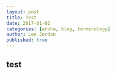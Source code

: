 ```yaml
---
layout: post
title: Test
date: 2017-01-01
categories: [aroha, blog, terminology]
author: Lee Jordan
published: true
---
```


<h2>test</h2>
